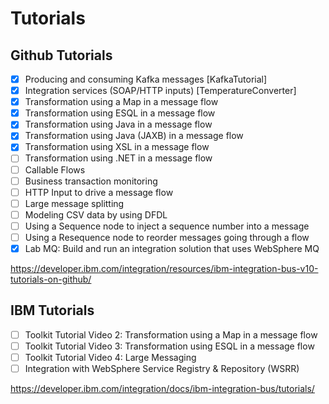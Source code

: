 # Tutorials

## Github Tutorials

- [x] Producing and consuming Kafka messages [KafkaTutorial]
- [x] Integration services (SOAP/HTTP inputs) [TemperatureConverter]
- [x] Transformation using a Map in a message flow
- [x] Transformation using ESQL in a message flow
- [x] Transformation using Java in a message flow
- [x] Transformation using Java (JAXB) in a message flow
- [x] Transformation using XSL in a message flow
- [ ] Transformation using .NET in a message flow
- [ ] Callable Flows
- [ ] Business transaction monitoring
- [ ] HTTP Input to drive a message flow
- [ ] Large message splitting
- [ ] Modeling CSV data by using DFDL
- [ ] Using a Sequence node to inject a sequence number into a message
- [ ] Using a Resequence node to reorder messages going through a flow
- [x] Lab MQ: Build and run an integration solution that uses WebSphere MQ

<https://developer.ibm.com/integration/resources/ibm-integration-bus-v10-tutorials-on-github/>

## IBM Tutorials

- [ ] Toolkit Tutorial Video 2: Transformation using a Map in a message flow
- [ ] Toolkit Tutorial Video 3: Transformation using ESQL in a message flow
- [ ] Toolkit Tutorial Video 4: Large Messaging
- [ ] Integration with WebSphere Service Registry & Repository (WSRR)

<https://developer.ibm.com/integration/docs/ibm-integration-bus/tutorials/>
